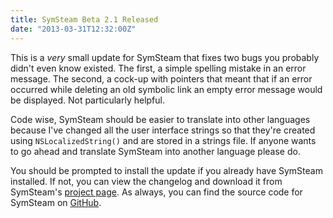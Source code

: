```yaml
---
title: SymSteam Beta 2.1 Released
date: "2013-03-31T12:32:00Z"
---
```


This is a _very_ small update for SymSteam that fixes two bugs you probably didn't even know existed. The first, a simple spelling mistake in an error message. The second, a cock-up with pointers that meant that if an error occurred while deleting an old symbolic link an empty error message would be displayed. Not particularly helpful.

Code wise, SymSteam should be easier to translate into other languages because I've changed all the user interface strings so that they're created using `NSLocalizedString()` and are stored in a strings file. If anyone wants to go ahead and translate SymSteam into another language please do.

You should be prompted to install the update if you already have SymSteam installed. If not, you can view the changelog and download it from SymSteam's [project page][project-page]. As always, you can find the source code for SymSteam on [GitHub][github-project].

[project-page]: /projects/symsteam/
[github-project]: https://github.com/alexjohnj/symsteam/